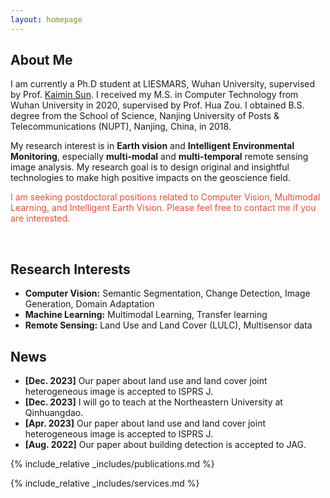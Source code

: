 ```yaml
---
layout: homepage
---
```


## About Me

I am currently a Ph.D student at LIESMARS, Wuhan University, supervised by Prof. [Kaimin Sun](http://jszy.whu.edu.cn/sunkaimin/zh_CN/index/259357/list/index.htm). I received my M.S. in Computer Technology from Wuhan University in 2020, supervised by Prof. Hua Zou. I obtained B.S. degree from the School of Science, Nanjing University of Posts & Telecommunications (NUPT), Nanjing, China, in 2018.

My research interest is in **Earth vision** and **Intelligent Environmental Monitoring**, especially **multi-modal** and **multi-temporal** remote sensing image analysis. My research goal is to design original and insightful technologies to make high positive impacts on the geoscience field.

<font color="#e74d3c">I am seeking postdoctoral positions related to Computer Vision, Multimodal Learning, and Intelligent Earth Vision. Please feel free to contact me if you are interested.</font>

<br/> <!-- 插入一个空行 -->

## Research Interests

- **Computer Vision:** Semantic Segmentation, Change Detection, Image Generation, Domain Adaptation
- **Machine Learning:** Multimodal Learning, Transfer learning
- **Remote Sensing:** Land Use and Land Cover (LULC), Multisensor data

## News

- **[Dec. 2023]** Our paper about land use and land cover joint heterogeneous image is accepted to ISPRS J.
- **[Dec. 2023]** I will go to teach at the Northeastern University at Qinhuangdao.
- **[Apr. 2023]** Our paper about land use and land cover joint heterogeneous image is accepted to ISPRS J.
- **[Aug. 2022]** Our paper about building detection is accepted to JAG.

{% include_relative _includes/publications.md %}

{% include_relative _includes/services.md %}
